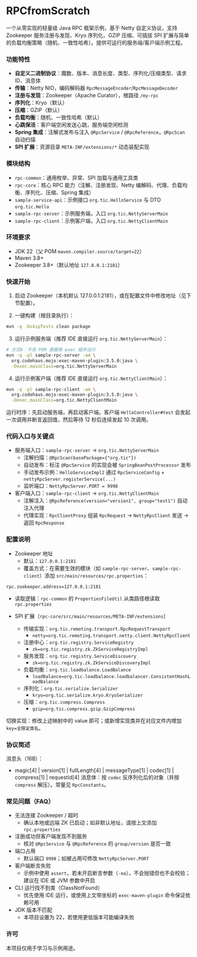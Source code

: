 # RPCfromScratch

一个从零实现的轻量级 Java RPC 框架示例，基于 Netty 自定义协议，支持 Zookeeper 服务注册与发现、Kryo 序列化、GZIP 压缩、可插拔 SPI 扩展与简单的负载均衡策略（随机、一致性哈希）。提供可运行的服务端/客户端示例工程。

### 功能特性

- **自定义二进制协议**：魔数、版本、消息长度、类型、序列化/压缩类型、请求 ID、消息体
- **传输**：Netty NIO，编码解码器 `RpcMessageEncoder`/`RpcMessageDecoder`
- **注册与发现**：Zookeeper（Apache Curator），根路径 `/my-rpc`
- **序列化**：Kryo（默认）
- **压缩**：GZIP（默认）
- **负载均衡**：随机、⼀致性哈希（默认）
- **心跳保活**：客户端空闲发送心跳，服务端空闲检测
- **Spring 集成**：注解式发布与注入 `@RpcService` / `@RpcReference`，`@RpcScan` 自动扫描
- **SPI 扩展**：资源目录 `META-INF/extensions/*` 动态装配实现

### 模块结构

- `rpc-common`：通用枚举、异常、SPI 加载与通用工具类
- `rpc-core`：核心 RPC 能力（注解、注册发现、Netty 编解码、代理、负载均衡、序列化、压缩、Spring 集成）
- `sample-service-api`：示例接口 `org.tic.HelloService` 与 DTO `org.tic.Hello`
- `sample-rpc-server`：示例服务端，入口 `org.tic.NettyServerMain`
- `sample-rpc-client`：示例客户端，入口 `org.tic.NettyClientMain`

### 环境要求

- JDK 22（父 POM `maven.compiler.source/target=22`）
- Maven 3.8+
- Zookeeper 3.8+（默认地址 `127.0.0.1:2181`）

### 快速开始

1) 启动 Zookeeper（本机默认 127.0.0.1:2181），或在配置文件中修改地址（见下节配置）。

2) 一键构建（根目录执行）：

```bash
mvn -q -DskipTests clean package
```

3) 运行示例服务端（推荐 IDE 直接运行 `org.tic.NettyServerMain`）：

```bash
# 方式A：不改 POM 直接用 exec 插件运行
mvn -q -pl sample-rpc-server -am \
  org.codehaus.mojo:exec-maven-plugin:3.5.0:java \
  -Dexec.mainClass=org.tic.NettyServerMain
```

4) 运行示例客户端（推荐 IDE 直接运行 `org.tic.NettyClientMain`）：

```bash
mvn -q -pl sample-rpc-client -am \
  org.codehaus.mojo:exec-maven-plugin:3.5.0:java \
  -Dexec.mainClass=org.tic.NettyClientMain
```

运行时序：先启动服务端，再启动客户端。客户端 `HelloController#test` 会发起一次调用并断言返回值，然后等待 12 秒后连续发起 10 次调用。

### 代码入口与关键点

- 服务端入口：`sample-rpc-server` → `org.tic.NettyServerMain`
  - 注解扫描：`@RpcScan(basePackage={"org.tic"})`
  - 自动发布：标注 `@RpcService` 的实现会被 `SpringBeanPostProcessor` 发布
  - 手动发布示例：`HelloServiceImpl2` 通过 `RpcServiceConfig` + `nettyRpcServer.registerService(...)`
  - 监听端口：`NettyRpcServer.PORT = 9998`
- 客户端入口：`sample-rpc-client` → `org.tic.NettyClientMain`
  - 注解注入：`@RpcReference(version="version1", group="test1")` 自动注入代理
  - 代理实现：`RpcClientProxy` 组装 `RpcRequest` → `NettyRpcClient` 发送 → 返回 `RpcResponse`

### 配置说明

- Zookeeper 地址
  - 默认：`127.0.0.1:2181`
  - 覆盖方式：在需要生效的模块（如 `sample-rpc-server`、`sample-rpc-client`）添加 `src/main/resources/rpc.properties`：

```properties
rpc.zookeeper.address=127.0.0.1:2181
```

- 读取逻辑：`rpc-common` 的 `PropertiesFileUtil` 从类路径根读取 `rpc.properties`

- SPI 扩展（`rpc-core/src/main/resources/META-INF/extensions`）
  - 传输实现：`org.tic.remoting.transport.RpcRequestTransport`
    - `netty=org.tic.remoting.transport.netty.client.NettyRpcClient`
  - 注册中心：`org.tic.registry.ServiceRegistry`
    - `zk=org.tic.registry.zk.ZkServiceRegistryImpl`
  - 服务发现：`org.tic.registry.ServiceDiscovery`
    - `zk=org.tic.registry.zk.ZkServiceDiscoveryImpl`
  - 负载均衡：`org.tic.loadbalance.LoadBalance`
    - `loadBalance=org.tic.loadbalance.loadbalancer.ConsistentHashLoadBalance`
  - 序列化：`org.tic.serialize.Serializer`
    - `kryo=org.tic.serialize.kryo.KryoSerializer`
  - 压缩：`org.tic.compress.Compress`
    - `gzip=org.tic.compress.gzip.GzipCompress`

切换实现：修改上述映射中的 value 即可；或新增实现类并在对应文件内增加 `key=全限定类名`。

### 协议简述

消息头（16B）：

- magic[4] | version[1] | fullLength[4] | messageType[1] | codec[1] | compress[1] | requestId[4]
消息体：按 `codec` 反序列化后的对象（并按 `compress` 解压）。常量见 `RpcConstants`。

### 常见问题（FAQ）

- 无法连接 Zookeeper / 超时
  - 确认本地或远端 ZK 已启动；如非默认地址，请按上文添加 `rpc.properties`
- 注册成功但客户端发现不到服务
  - 核对 `@RpcService` 与 `@RpcReference` 的 `group/version` 是否一致
- 端口占用
  - 默认端口 `9998`；如被占用可修改 `NettyRpcServer.PORT`
- 客户端断言失败
  - 示例中使用 `assert`，若未开启断言参数（`-ea`），不会抛错但也不会校验；建议在 IDE 或 JVM 参数中开启
- CLI 运行找不到类（ClassNotFound）
  - 优先使用 IDE 运行，或使用上文带坐标的 `exec-maven-plugin` 命令保证依赖可用
- JDK 版本不匹配
  - 本项目设置为 22，若使用更低版本可能编译失败

### 许可

本项目仅用于学习与示例用途。
